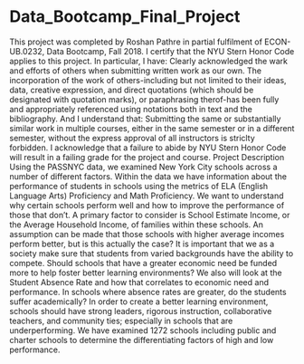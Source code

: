 # Data_Bootcamp_Final_Project
This project was completed by Roshan Pathre in partial fulfilment of ECON-UB.0232, Data Bootcamp, Fall 2018. I certify that the NYU Stern Honor Code applies to this project. In particular, I have:
Clearly acknowledged the wark and efforts of others when submitting written work as our own. The incorporation of the work of others-including but not limited to their ideas, data, creative expression, and direct quotations (which should be designated with quotation marks), or paraphrasing therof-has been fully and appropriately referenced using notations both in text and the bibliography. 
And I understand that:
Submitting the same or substantially similar work in multiple courses, either in the same semester or in a different semester, without the express approval of all instructors is striclty forbidden. 
I acknowledge that a failure to abide by NYU Stern Honor Code will result in a failing grade for the project and course. 
Project Description 
Using the PASSNYC data, we examined New York City schools across a number of different factors. Within the data we have information about the performance of students in schools using the metrics of ELA (English Language Arts) Proficiency and Math Proficiency. We want to understand why certain schools perform well and how to improve the performance of those that don’t. A primary factor to consider is School Estimate Income, or the Average Household Income, of families within these schools. An assumption can be made that those schools with higher average incomes perform better, but is this actually the case? It is important that we as a society make sure that students from varied backgrounds have the ability to compete. Should schools that have a greater economic need be funded more to help foster better learning environments? We also will look at the Student Absence Rate and how that correlates to economic need and performance. In schools where absence rates are greater, do the students suffer academically? In order to create a better learning environment, schools should have strong leaders, rigorous instruction, collaborative teachers, and community ties; especially in schools that are underperforming. We have examined 1272 schools including public and charter schools to determine the differentiating factors of high and low performance.
